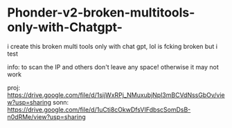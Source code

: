 # Phonder-v2-broken-multitools-only-with-Chatgpt-
i create this broken multi tools only with chat gpt, lol is fcking broken but i test

info:
to scan the IP and others don't leave any space! otherwise it may not work

proj: https://drive.google.com/file/d/1sijWxRPj_NMuxubjNpl3mBCVdNssGbOv/view?usp=sharing
sonn: https://drive.google.com/file/d/1uCti8cOkwDfsVIFdbscSomDsB-n0dRMe/view?usp=sharing
